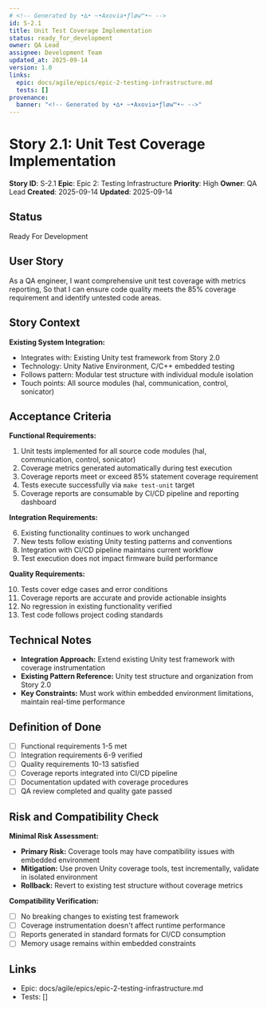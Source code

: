 ```yaml
---
# <!-- Generated by •∆• ~•Axovia•ƒløw™•~ -->
id: S-2.1
title: Unit Test Coverage Implementation
status: ready_for_development 
owner: QA Lead
assignee: Development Team
updated_at: 2025-09-14
version: 1.0
links:
  epic: docs/agile/epics/epic-2-testing-infrastructure.md
  tests: []
provenance:
  banner: "<!-- Generated by •∆• ~•Axovia•ƒløw™•~ -->"
---
```

# Story 2.1: Unit Test Coverage Implementation
<!-- Generated by •∆• ~•Axovia•ƒløw™•~ -->

**Story ID**: S-2.1
**Epic**: Epic 2: Testing Infrastructure
**Priority**: High
**Owner**: QA Lead
**Created**: 2025-09-14
**Updated**: 2025-09-14

## Status

Ready For Development

## User Story

As a QA engineer,
I want comprehensive unit test coverage with metrics reporting,
So that I can ensure code quality meets the 85% coverage requirement and identify untested code areas.

## Story Context

**Existing System Integration:**

- Integrates with: Existing Unity test framework from Story 2.0
- Technology: Unity Native Environment, C/C++ embedded testing
- Follows pattern: Modular test structure with individual module isolation
- Touch points: All source modules (hal, communication, control, sonicator)

## Acceptance Criteria

**Functional Requirements:**

1. Unit tests implemented for all source code modules (hal, communication, control, sonicator)
2. Coverage metrics generated automatically during test execution
3. Coverage reports meet or exceed 85% statement coverage requirement
4. Tests execute successfully via `make test-unit` target
5. Coverage reports are consumable by CI/CD pipeline and reporting dashboard

**Integration Requirements:**

6. Existing functionality continues to work unchanged
7. New tests follow existing Unity testing patterns and conventions
8. Integration with CI/CD pipeline maintains current workflow
9. Test execution does not impact firmware build performance

**Quality Requirements:**

10. Tests cover edge cases and error conditions
11. Coverage reports are accurate and provide actionable insights
12. No regression in existing functionality verified
13. Test code follows project coding standards

## Technical Notes

- **Integration Approach:** Extend existing Unity test framework with coverage instrumentation
- **Existing Pattern Reference:** Unity test structure and organization from Story 2.0
- **Key Constraints:** Must work within embedded environment limitations, maintain real-time performance

## Definition of Done

- [ ] Functional requirements 1-5 met
- [ ] Integration requirements 6-9 verified
- [ ] Quality requirements 10-13 satisfied
- [ ] Coverage reports integrated into CI/CD pipeline
- [ ] Documentation updated with coverage procedures
- [ ] QA review completed and quality gate passed

## Risk and Compatibility Check

**Minimal Risk Assessment:**

- **Primary Risk:** Coverage tools may have compatibility issues with embedded environment
- **Mitigation:** Use proven Unity coverage tools, test incrementally, validate in isolated environment
- **Rollback:** Revert to existing test structure without coverage metrics

**Compatibility Verification:**

- [ ] No breaking changes to existing test framework
- [ ] Coverage instrumentation doesn't affect runtime performance
- [ ] Reports generated in standard formats for CI/CD consumption
- [ ] Memory usage remains within embedded constraints

## Links

- Epic: docs/agile/epics/epic-2-testing-infrastructure.md
- Tests: []